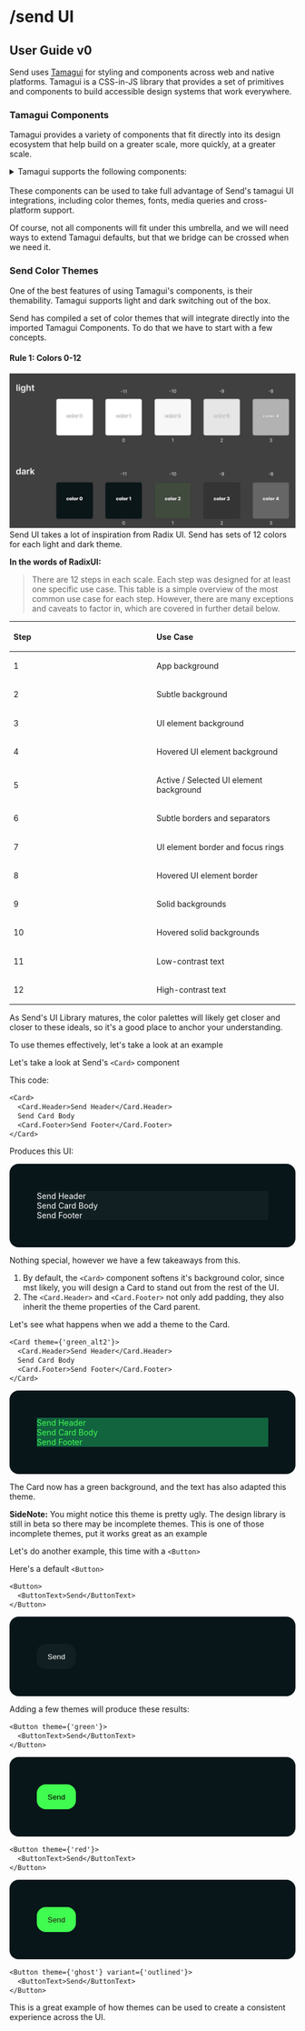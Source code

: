 # /send UI

## User Guide v0

Send uses [Tamagui](https://tamagui.dev/) for styling and components across web and native platforms. Tamagui is a CSS-in-JS library that provides a set of primitives and components to build accessible design systems that work everywhere.

### Tamagui Components

Tamagui provides a variety of components that fit directly into its design ecosystem that help build on a greater scale, more quickly, at a greater scale.

<details><summary>Tamagui supports the following components:</summary>
<ul>
  <li><a>View</a></li>
  <li><a>Stack</a></li>
  <li><a>XStack</a></li>
  <li><a>YStack</a></li>
  <li><a>ZStack</a></li>
  <li><a>H1- H6</a></li>
  <li><a>Paragraph</a></li>
  <li><a>Button</a></li>
  <li><a>Link</a></li>
  <li><a>Text</a></li>
  <li><a>SizeableText</a></li>
  <li><a>Input</a></li>
  <li><a>Card</a></li>
  <li><a>Avatar</a></li>
  <li><a>Badge</a></li>
  <li><a>Tooltip</a></li>
  <li><a>Checkbox</a></li>
  <li><a>Form</a></li>
  <li><a>Input & TextArea</a></li>
  <li><a>Label</a></li>
  <li><a>Progress</a></li>
  <li><a>Radio</a></li>
  <li><a>Select</a></li>
  <li><a>Slider</a></li>
  <li><a>Switch</a></li>
  <li><a>Toggle</a></li>
  <li><a>Dialog</a></li>
  <li><a>AlertDialog</a></li>
  <li><a>Popover</a></li>
  <li><a>Sheet</a></li>
  <li><a>Tooltip</a></li>
  <li><a>Toast</a></li>
  <li><a>Accordion</a></li>
  <li><a>Group</a></li>
  <li><a>Tabs</a></li>
</ul>
</details>
<br>
These components can be used to take full advantage of Send's tamagui UI integrations, including color themes, fonts, media queries and cross-platform support.

Of course, not all components will fit under this umbrella, and we will need ways to extend Tamagui defaults, but that we bridge can be crossed when we need it.

### Send Color Themes

One of the best features of using Tamagui's components, is their themability. Tamagui supports light and dark switching out of the box.

Send has compiled a set of color themes that will integrate directly into the imported Tamagui Components. To do that we have to start with a few concepts.

#### Rule 1: Colors 0-12

![send palettes](./assets/send_palettes.png 'Rule 1 Colors 0-12')
Send UI takes a lot of inspiration from Radix UI. Send has sets of 12 colors for each light and dark theme.

**In the words of RadixUI:**

> There are 12 steps in each scale. Each step was designed for at least one specific use case.
> This table is a simple overview of the most common use case for each step. However, there are many exceptions and caveats to factor in, which are covered in further detail below.

 <table class="rt-Box rt-r-my-5" style="display: table; width: 100%; text-align: left; border-collapse: collapse;"><thead><tr><th class="rt-Box rt-r-px-4 rt-r-py-3" style="display: table-cell; width: 50%; border-bottom: 1px solid var(--gray-a3);"><p data-accent-color="gray" class="rt-Text rt-r-size-2 rt-r-weight-regular">Step</p></th><th class="rt-Box rt-r-px-4 rt-r-py-3" style="display: table-cell; border-bottom: 1px solid var(--gray-a3);"><p data-accent-color="gray" class="rt-Text rt-r-size-2 rt-r-weight-regular">Use Case</p></th></tr></thead><tbody><tr><td class="rt-Box rt-r-px-4 rt-r-py-2" style="display: table-cell; border-bottom: 1px solid var(--gray-a3); background-color: var(--gray-a2);"><p class="rt-Text rt-r-size-2">1</p></td><td class="rt-Box rt-r-px-4 rt-r-py-2" style="display: table-cell; border-bottom: 1px solid var(--gray-a3); background-color: var(--gray-a2);"><p class="rt-Text rt-r-size-2">App background</p></td></tr><tr><td class="rt-Box rt-r-px-4 rt-r-py-2" style="display: table-cell; border-bottom: 1px solid var(--gray-a3); background-color: transparent;"><p class="rt-Text rt-r-size-2">2</p></td><td class="rt-Box rt-r-px-4 rt-r-py-2" style="display: table-cell; border-bottom: 1px solid var(--gray-a3); background-color: transparent;"><p class="rt-Text rt-r-size-2">Subtle background</p></td></tr><tr><td class="rt-Box rt-r-px-4 rt-r-py-2" style="display: table-cell; border-bottom: 1px solid var(--gray-a3); background-color: var(--gray-a2);"><p class="rt-Text rt-r-size-2">3</p></td><td class="rt-Box rt-r-px-4 rt-r-py-2" style="display: table-cell; border-bottom: 1px solid var(--gray-a3); background-color: var(--gray-a2);"><p class="rt-Text rt-r-size-2">UI element background</p></td></tr><tr><td class="rt-Box rt-r-px-4 rt-r-py-2" style="display: table-cell; border-bottom: 1px solid var(--gray-a3); background-color: transparent;"><p class="rt-Text rt-r-size-2">4</p></td><td class="rt-Box rt-r-px-4 rt-r-py-2" style="display: table-cell; border-bottom: 1px solid var(--gray-a3); background-color: transparent;"><p class="rt-Text rt-r-size-2">Hovered UI element background</p></td></tr><tr><td class="rt-Box rt-r-px-4 rt-r-py-2" style="display: table-cell; border-bottom: 1px solid var(--gray-a3); background-color: var(--gray-a2);"><p class="rt-Text rt-r-size-2">5</p></td><td class="rt-Box rt-r-px-4 rt-r-py-2" style="display: table-cell; border-bottom: 1px solid var(--gray-a3); background-color: var(--gray-a2);"><p class="rt-Text rt-r-size-2">Active / Selected UI element background</p></td></tr><tr><td class="rt-Box rt-r-px-4 rt-r-py-2" style="display: table-cell; border-bottom: 1px solid var(--gray-a3); background-color: transparent;"><p class="rt-Text rt-r-size-2">6</p></td><td class="rt-Box rt-r-px-4 rt-r-py-2" style="display: table-cell; border-bottom: 1px solid var(--gray-a3); background-color: transparent;"><p class="rt-Text rt-r-size-2">Subtle borders and separators</p></td></tr><tr><td class="rt-Box rt-r-px-4 rt-r-py-2" style="display: table-cell; border-bottom: 1px solid var(--gray-a3); background-color: var(--gray-a2);"><p class="rt-Text rt-r-size-2">7</p></td><td class="rt-Box rt-r-px-4 rt-r-py-2" style="display: table-cell; border-bottom: 1px solid var(--gray-a3); background-color: var(--gray-a2);"><p class="rt-Text rt-r-size-2">UI element border and focus rings</p></td></tr><tr><td class="rt-Box rt-r-px-4 rt-r-py-2" style="display: table-cell; border-bottom: 1px solid var(--gray-a3); background-color: transparent;"><p class="rt-Text rt-r-size-2">8</p></td><td class="rt-Box rt-r-px-4 rt-r-py-2" style="display: table-cell; border-bottom: 1px solid var(--gray-a3); background-color: transparent;"><p class="rt-Text rt-r-size-2">Hovered UI element border</p></td></tr><tr><td class="rt-Box rt-r-px-4 rt-r-py-2" style="display: table-cell; border-bottom: 1px solid var(--gray-a3); background-color: var(--gray-a2);"><p class="rt-Text rt-r-size-2">9</p></td><td class="rt-Box rt-r-px-4 rt-r-py-2" style="display: table-cell; border-bottom: 1px solid var(--gray-a3); background-color: var(--gray-a2);"><p class="rt-Text rt-r-size-2">Solid backgrounds</p></td></tr><tr><td class="rt-Box rt-r-px-4 rt-r-py-2" style="display: table-cell; border-bottom: 1px solid var(--gray-a3); background-color: transparent;"><p class="rt-Text rt-r-size-2">10</p></td><td class="rt-Box rt-r-px-4 rt-r-py-2" style="display: table-cell; border-bottom: 1px solid var(--gray-a3); background-color: transparent;"><p class="rt-Text rt-r-size-2">Hovered solid backgrounds</p></td></tr><tr><td class="rt-Box rt-r-px-4 rt-r-py-2" style="display: table-cell; border-bottom: 1px solid var(--gray-a3); background-color: var(--gray-a2);"><p class="rt-Text rt-r-size-2">11</p></td><td class="rt-Box rt-r-px-4 rt-r-py-2" style="display: table-cell; border-bottom: 1px solid var(--gray-a3); background-color: var(--gray-a2);"><p class="rt-Text rt-r-size-2">Low-contrast text</p></td></tr><tr><td class="rt-Box rt-r-px-4 rt-r-py-2" style="display: table-cell; border-bottom: 1px solid var(--gray-a3); background-color: transparent;"><p class="rt-Text rt-r-size-2">12</p></td><td class="rt-Box rt-r-px-4 rt-r-py-2" style="display: table-cell; border-bottom: 1px solid var(--gray-a3); background-color: transparent;"><p class="rt-Text rt-r-size-2">High-contrast text</p></td></tr></tbody></table>

As Send's UI Library matures, the color palettes will likely get closer and closer to these ideals, so it's a good place to anchor your understanding.

To use themes effectively, let's take a look at an example

Let's take a look at Send's `<Card>` component

This code:

```tsx
<Card>
  <Card.Header>Send Header</Card.Header>
  Send Card Body
  <Card.Footer>Send Footer</Card.Footer>
</Card>
```

Produces this UI:

<div style="background-color: #081619; padding: 3rem; border-radius: 1rem;">
<div style="color:white;background-color: #111f22;"><div>Send Header</div>Send Card Body<div>Send Footer</div></div></div>

Nothing special, however we have a few takeaways from this.

1.  By default, the `<Card>` component softens it's background color, since mst likely, you will design a Card to stand out from the rest of the UI.
2.  The `<Card.Header>` and `<Card.Footer>` not only add padding, they also inherit the theme properties of the Card parent.

Let's see what happens when we add a theme to the Card.

```tsx
<Card theme={'green_alt2'}>
  <Card.Header>Send Header</Card.Header>
  Send Card Body
  <Card.Footer>Send Footer</Card.Footer>
</Card>
```

<div style="background-color: #081619; padding: 3rem; border-radius: 1rem;">
<div style="color:white;background-color: #12643F;color: #40FB50;"><div><div>Send Header</div></div>Send Card Body<div >Send Footer</div></div></div>

The Card now has a green background, and the text has also adapted this theme.

**SideNote:** You might notice this theme is pretty ugly. The design library is still in beta so there may be incomplete themes. This is one of those incomplete themes, put it works great as an example

Let's do another example, this time with a `<Button>`

Here's a default `<Button>`

```tsx
<Button>
  <ButtonText>Send</ButtonText>
</Button>
```

<div style="background-color: #081619; padding: 3rem; border-radius: 1rem;">
<button style="display: flex; align-items: center; flex-flow: row; flex-basis: auto; box-sizing: border-box; position: relative; min-height: 0px; min-width: 0px; flex-shrink: 0; padding-right: 18px; padding-left: 18px; height: 44px; border-top-left-radius: 16px; border-top-right-radius: 16px; border-bottom-right-radius: 16px; border-bottom-left-radius: 16px; justify-content: center; cursor: pointer; background-color: #111f22; border-color: transparent; border-width: 1px; border-style: solid;"><span style="color: white"><span>Send</span></span></button>
</div>

Adding a few themes will produce these results:

```tsx
<Button theme={'green'}>
  <ButtonText>Send</ButtonText>
</Button>
```

<div style="background-color: #081619; padding: 3rem; border-radius: 1rem;">
<button style="display: flex; align-items: center; flex-flow: row; flex-basis: auto; box-sizing: border-box; position: relative; min-height: 0px; min-width: 0px; flex-shrink: 0; padding-right: 18px; padding-left: 18px; height: 44px; border-top-left-radius: 16px; border-top-right-radius: 16px; border-bottom-right-radius: 16px; border-bottom-left-radius: 16px; justify-content: center; cursor: pointer; background-color: #40FB50; border-color: transparent; border-width: 1px; border-style: solid;"><span style="color: black"><span>Send</span></span></button>
</div>

```tsx
<Button theme={'red'}>
  <ButtonText>Send</ButtonText>
</Button>
```

<div style="background-color: #081619; padding: 3rem; border-radius: 1rem;">
<button style="display: flex; align-items: center; flex-flow: row; flex-basis: auto; box-sizing: border-box; position: relative; min-height: 0px; min-width: 0px; flex-shrink: 0; padding-right: 18px; padding-left: 18px; height: 44px; border-top-left-radius: 16px; border-top-right-radius: 16px; border-bottom-right-radius: 16px; border-bottom-left-radius: 16px; justify-content: center; cursor: pointer; background-color: #40FB50; border-color: transparent; border-width: 1px; border-style: solid;"><span style="color: hsl(357, 34.4%, 12.0%)"><span>Send</span></span></button>
</div>

```tsx
<Button theme={'ghost'} variant={'outlined'}>
  <ButtonText>Send</ButtonText>
</Button>
```

This is a great example of how themes can be used to create a consistent experience across the UI.
